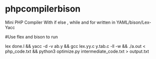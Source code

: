 # phpcompilerbison
Mini PHP Compiler With if else , while and for written in YAML/bison/Lex-Yacc


#Use flex and bison to run

lex done.l && yacc -d -v ab.y && gcc lex.yy.c y.tab.c -ll -w && ./a.out < php_code.txt && python3 optimize.py intermediate_code.txt > output.txt
